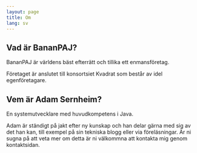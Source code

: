 ```yaml
---
layout: page
title: Om
lang: sv
---
```


## Vad är BananPAJ?

BananPAJ är världens bäst efterrätt och tillika ett enmansföretag.

Företaget är anslutet till konsortsiet Kvadrat som består av idel
egenföretagare.

## Vem är Adam Sernheim?
En systemutvecklare med huvudkompetens i Java.

Adam är ständigt på jakt efter ny kunskap och han delar gärna med sig av det han
kan, till exempel på sin tekniska blogg eller via föreläsningar. Är ni sugna på
att veta mer om detta är ni välkommna att kontakta mig genom kontaktsidan.
